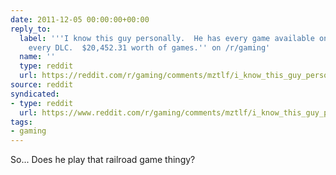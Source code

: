 ```yaml
---
date: 2011-12-05 00:00:00+00:00
reply_to:
  label: '''I know this guy personally.  He has every game available on Steam, and
    every DLC.  $20,452.31 worth of games.'' on /r/gaming'
  name: ''
  type: reddit
  url: https://reddit.com/r/gaming/comments/mztlf/i_know_this_guy_personally_he_has_every_game/
source: reddit
syndicated:
- type: reddit
  url: https://www.reddit.com/r/gaming/comments/mztlf/i_know_this_guy_personally_he_has_every_game/c3565x9/
tags:
- gaming
---
```


So... Does he play that railroad game thingy?